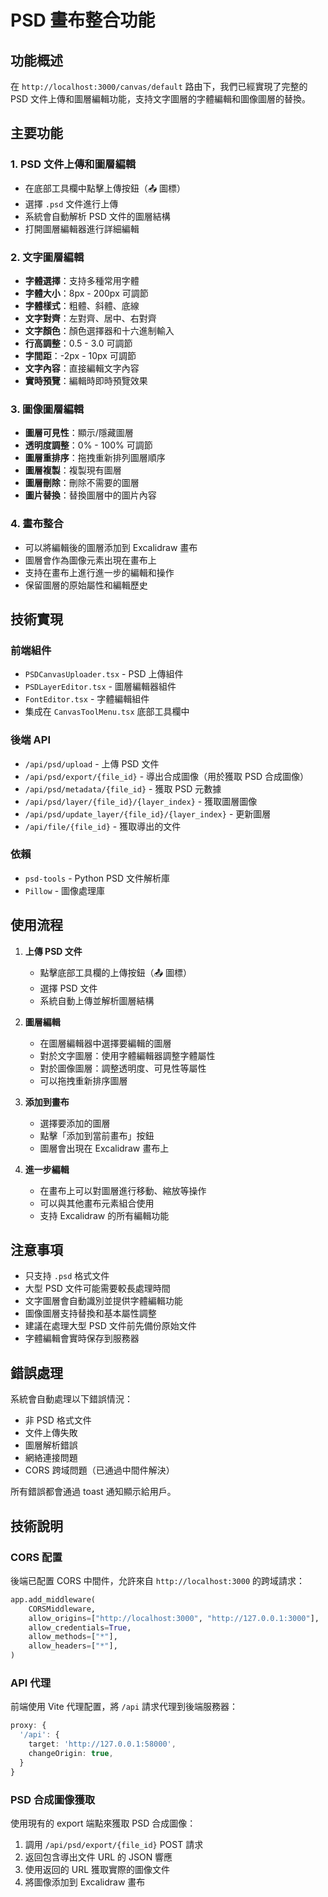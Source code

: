 # PSD 畫布整合功能

## 功能概述

在 `http://localhost:3000/canvas/default` 路由下，我們已經實現了完整的 PSD 文件上傳和圖層編輯功能，支持文字圖層的字體編輯和圖像圖層的替換。

## 主要功能

### 1. PSD 文件上傳和圖層編輯
- 在底部工具欄中點擊上傳按鈕（📤 圖標）
- 選擇 `.psd` 文件進行上傳
- 系統會自動解析 PSD 文件的圖層結構
- 打開圖層編輯器進行詳細編輯

### 2. 文字圖層編輯
- **字體選擇**：支持多種常用字體
- **字體大小**：8px - 200px 可調節
- **字體樣式**：粗體、斜體、底線
- **文字對齊**：左對齊、居中、右對齊
- **文字顏色**：顏色選擇器和十六進制輸入
- **行高調整**：0.5 - 3.0 可調節
- **字間距**：-2px - 10px 可調節
- **文字內容**：直接編輯文字內容
- **實時預覽**：編輯時即時預覽效果

### 3. 圖像圖層編輯
- **圖層可見性**：顯示/隱藏圖層
- **透明度調整**：0% - 100% 可調節
- **圖層重排序**：拖拽重新排列圖層順序
- **圖層複製**：複製現有圖層
- **圖層刪除**：刪除不需要的圖層
- **圖片替換**：替換圖層中的圖片內容

### 4. 畫布整合
- 可以將編輯後的圖層添加到 Excalidraw 畫布
- 圖層會作為圖像元素出現在畫布上
- 支持在畫布上進行進一步的編輯和操作
- 保留圖層的原始屬性和編輯歷史

## 技術實現

### 前端組件
- `PSDCanvasUploader.tsx` - PSD 上傳組件
- `PSDLayerEditor.tsx` - 圖層編輯器組件
- `FontEditor.tsx` - 字體編輯組件
- 集成在 `CanvasToolMenu.tsx` 底部工具欄中

### 後端 API
- `/api/psd/upload` - 上傳 PSD 文件
- `/api/psd/export/{file_id}` - 導出合成圖像（用於獲取 PSD 合成圖像）
- `/api/psd/metadata/{file_id}` - 獲取 PSD 元數據
- `/api/psd/layer/{file_id}/{layer_index}` - 獲取圖層圖像
- `/api/psd/update_layer/{file_id}/{layer_index}` - 更新圖層
- `/api/file/{file_id}` - 獲取導出的文件

### 依賴
- `psd-tools` - Python PSD 文件解析庫
- `Pillow` - 圖像處理庫

## 使用流程

1. **上傳 PSD 文件**
   - 點擊底部工具欄的上傳按鈕（📤 圖標）
   - 選擇 PSD 文件
   - 系統自動上傳並解析圖層結構

2. **圖層編輯**
   - 在圖層編輯器中選擇要編輯的圖層
   - 對於文字圖層：使用字體編輯器調整字體屬性
   - 對於圖像圖層：調整透明度、可見性等屬性
   - 可以拖拽重新排序圖層

3. **添加到畫布**
   - 選擇要添加的圖層
   - 點擊「添加到當前畫布」按鈕
   - 圖層會出現在 Excalidraw 畫布上

4. **進一步編輯**
   - 在畫布上可以對圖層進行移動、縮放等操作
   - 可以與其他畫布元素組合使用
   - 支持 Excalidraw 的所有編輯功能

## 注意事項

- 只支持 `.psd` 格式文件
- 大型 PSD 文件可能需要較長處理時間
- 文字圖層會自動識別並提供字體編輯功能
- 圖像圖層支持替換和基本屬性調整
- 建議在處理大型 PSD 文件前先備份原始文件
- 字體編輯會實時保存到服務器

## 錯誤處理

系統會自動處理以下錯誤情況：
- 非 PSD 格式文件
- 文件上傳失敗
- 圖層解析錯誤
- 網絡連接問題
- CORS 跨域問題（已通過中間件解決）

所有錯誤都會通過 toast 通知顯示給用戶。

## 技術說明

### CORS 配置
後端已配置 CORS 中間件，允許來自 `http://localhost:3000` 的跨域請求：
```python
app.add_middleware(
    CORSMiddleware,
    allow_origins=["http://localhost:3000", "http://127.0.0.1:3000"],
    allow_credentials=True,
    allow_methods=["*"],
    allow_headers=["*"],
)
```

### API 代理
前端使用 Vite 代理配置，將 `/api` 請求代理到後端服務器：
```typescript
proxy: {
  '/api': {
    target: 'http://127.0.0.1:58000',
    changeOrigin: true,
  }
}
```

### PSD 合成圖像獲取
使用現有的 export 端點來獲取 PSD 合成圖像：
1. 調用 `/api/psd/export/{file_id}` POST 請求
2. 返回包含導出文件 URL 的 JSON 響應
3. 使用返回的 URL 獲取實際的圖像文件
4. 將圖像添加到 Excalidraw 畫布
